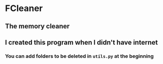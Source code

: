 # FCleaner
## The memory cleaner
## I created this program when I didn't have internet
### You can add folders to be deleted in <code>utils.py</code> at the beginning